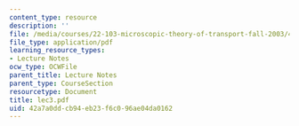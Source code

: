 ```yaml
---
content_type: resource
description: ''
file: /media/courses/22-103-microscopic-theory-of-transport-fall-2003/42a7a0ddcb94eb23f6c096ae04da0162_lec3.pdf
file_type: application/pdf
learning_resource_types:
- Lecture Notes
ocw_type: OCWFile
parent_title: Lecture Notes
parent_type: CourseSection
resourcetype: Document
title: lec3.pdf
uid: 42a7a0dd-cb94-eb23-f6c0-96ae04da0162
---
```

